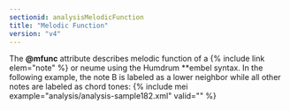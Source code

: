 ```yaml
---
sectionid: analysisMelodicFunction
title: "Melodic Function"
version: "v4"
---
```


The **@mfunc** attribute describes melodic function of a {% include link elem="note" %} or neume using the Humdrum **embel syntax. In the following example, the note B is labeled as a lower neighbor while all other notes are labeled as chord tones:
{% include mei example="analysis/analysis-sample182.xml" valid="" %}
